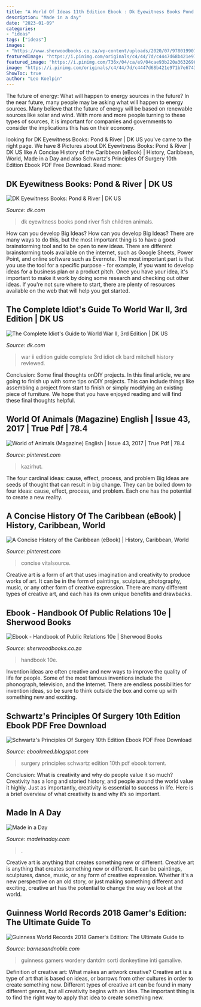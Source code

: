 ```yaml
---
title: "A World Of Ideas 11th Edition Ebook : Dk Eyewitness Books Pond River Fish Children Animals"
description: "Made in a day"
date: "2023-01-09"
categories:
- "ideas"
tags: ["ideas"]
images:
- "https://www.sherwoodbooks.co.za/wp-content/uploads/2020/07/9780199079322-5.jpg"
featuredImage: "https://i.pinimg.com/originals/c4/44/7d/c4447d68b421e971b7e6743d8c11fa72.jpg"
featured_image: "https://i.pinimg.com/736x/04/ca/e9/04cae93b220a3632696e2762bd628321--animal-magazines-english.jpg"
image: "https://i.pinimg.com/originals/c4/44/7d/c4447d68b421e971b7e6743d8c11fa72.jpg"
ShowToc: true
author: "Leo Koelpin"
---
```



The future of energy: What will happen to energy sources in the future?
In the near future, many people may be asking what will happen to energy sources. Many believe that the future of energy will be based on renewable sources like solar and wind. With more and more people turning to these types of sources, it is important for companies and governments to consider the implications this has on their economy.

	

		
looking for DK Eyewitness Books: Pond &amp; River | DK US you've came to the right page. We have 8 Pictures about DK Eyewitness Books: Pond &amp; River | DK US like A Concise History of the Caribbean (eBook) | History, Caribbean, World, Made in a Day and also Schwartz&#039;s Principles Of Surgery 10th Edition Ebook PDF Free Download. Read more:
		
    
## DK Eyewitness Books: Pond &amp; River | DK US

<img loading=lazy src="https://res.cloudinary.com/dk-hub/t_pp-cover-desktop-2x,f_auto/DK/ca0c1d8cee1d49e785e33d0012502357/c03c80fda0434deaa9ed83e54d5bdfb2.jpg" onerror="this.onerror=null;this.src='https://tse4.mm.bing.net/th?id=OIP.0PDgNw1k-oenjPtsSVc66wHaJC&amp;pid=15.1';" alt="DK Eyewitness Books: Pond &amp; River | DK US">

_Source: dk.com_

>dk eyewitness books pond river fish children animals. 

	

How can you develop Big Ideas?
How can you develop Big Ideas? There are many ways to do this, but the most important thing is to have a good brainstorming tool and to be open to new ideas. There are different brainstorming tools available on the internet, such as Google Sheets, Power Point, and online software such as Evernote. The most important part is that you use the tool for a specific purpose - for example, if you want to develop ideas for a business plan or a product pitch. Once you have your idea, it's important to make it work by doing some research and checking out other ideas. If you're not sure where to start, there are plenty of resources available on the web that will help you get started.

    
## The Complete Idiot&#039;s Guide To World War II, 3rd Edition | DK US

<img loading=lazy src="https://res.cloudinary.com/dk-hub/t_pp-cover-desktop-2x,f_auto/DK/d15d5453694840c09b5e24bd65babbd5/a74f45585e89450a97661f0fe308cb59.jpg" onerror="this.onerror=null;this.src='https://tse3.mm.bing.net/th?id=OIP.lKG9-_xdYowowUyrfpPFtAHaJK&amp;pid=15.1';" alt="The Complete Idiot&#039;s Guide to World War II, 3rd Edition | DK US">

_Source: dk.com_

>war ii edition guide complete 3rd idiot dk bard mitchell history reviewed. 

	

Conclusion: Some final thoughts onDIY projects.
In this final article, we are going to finish up with some tips onDIY projects. This can include things like assembling a project from start to finish or simply modifying an existing piece of furniture. We hope that you have enjoyed reading and will find these final thoughts helpful.

    
## World Of Animals (Magazine) English | Issue 43, 2017 | True Pdf | 78.4

<img loading=lazy src="https://i.pinimg.com/736x/04/ca/e9/04cae93b220a3632696e2762bd628321--animal-magazines-english.jpg" onerror="this.onerror=null;this.src='https://tse4.mm.bing.net/th?id=OIP.f45s98lNYvic3UEgTRUYlQHaJf&amp;pid=15.1';" alt="World of Animals (Magazine) English | Issue 43, 2017 | True Pdf | 78.4">

_Source: pinterest.com_

>kazirhut. 

	

The four cardinal ideas: cause, effect, process, and problem
Big Ideas are seeds of thought that can result in big change. They can be boiled down to four ideas: cause, effect, process, and problem. Each one has the potential to create a new reality.

    
## A Concise History Of The Caribbean (eBook) | History, Caribbean, World

<img loading=lazy src="https://i.pinimg.com/originals/c4/44/7d/c4447d68b421e971b7e6743d8c11fa72.jpg" onerror="this.onerror=null;this.src='https://tse3.mm.bing.net/th?id=OIP.DP_jgRMgxLnuoP1xGFA_TAHaJ3&amp;pid=15.1';" alt="A Concise History of the Caribbean (eBook) | History, Caribbean, World">

_Source: pinterest.com_

>concise vitalsource. 

	

Creative art is a form of art that uses imagination and creativity to produce works of art. It can be in the form of paintings, sculpture, photography, music, or any other form of creative expression. There are many different types of creative art, and each has its own unique benefits and drawbacks.

    
## Ebook - Handbook Of Public Relations 10e | Sherwood Books

<img loading=lazy src="https://www.sherwoodbooks.co.za/wp-content/uploads/2020/07/9780199079322-5.jpg" onerror="this.onerror=null;this.src='https://tse1.mm.bing.net/th?id=OIP.GxdKzJvEucaAKOd0Q_SpMgHaKl&amp;pid=15.1';" alt="Ebook - Handbook of Public Relations 10e | Sherwood Books">

_Source: sherwoodbooks.co.za_

>handbook 10e. 

	

Invention ideas are often creative and new ways to improve the quality of life for people. Some of the most famous inventions include the phonograph, television, and the Internet. There are endless possibilities for invention ideas, so be sure to think outside the box and come up with something new and exciting.

    
## Schwartz&#039;s Principles Of Surgery 10th Edition Ebook PDF Free Download

<img loading=lazy src="http://4.bp.blogspot.com/-UwToGGAbIAA/VIbAdeUKUEI/AAAAAAAAAnU/_Is_CIC-xNU/s1600/81wvdskprtL.jpg" onerror="this.onerror=null;this.src='https://tse4.mm.bing.net/th?id=OIP.tfWsyGrZwHzSos1LdKwHWQHaJ8&amp;pid=15.1';" alt="Schwartz&#039;s Principles Of Surgery 10th Edition Ebook PDF Free Download">

_Source: ebookmed.blogspot.com_

>surgery principles schwartz edition 10th pdf ebook torrent. 

	

Conclusion: What is creativity and why do people value it so much?
Creativity has a long and storied history, and people around the world value it highly. Just as importantly, creativity is essential to success in life. Here is a brief overview of what creativity is and why it’s so important.

    
## Made In A Day

<img loading=lazy src="https://madeinaday.com/wp-content/uploads/2016/12/Boxwood-Home.jpg" onerror="this.onerror=null;this.src='https://tse3.mm.bing.net/th?id=OIP.cGngZ-mwFvs6I4vGuEEG3QHaLH&amp;pid=15.1';" alt="Made in a Day">

_Source: madeinaday.com_

>. 

	

Creative art is anything that creates something new or different.
Creative art is anything that creates something new or different. It can be paintings, sculptures, dance, music, or any form of creative expression. Whether it's a new perspective on an old story, or just making something different and exciting, creative art has the potential to change the way we look at the world.

    
## Guinness World Records 2018 Gamer&#039;s Edition: The Ultimate Guide To

<img loading=lazy src="http://prodimage.images-bn.com/pimages/9781912286232_p0_v1_s1200x630.jpg" onerror="this.onerror=null;this.src='https://tse1.mm.bing.net/th?id=OIP.9JGjOCMI0K5Z5gwIaHz5UwAAAA&amp;pid=15.1';" alt="Guinness World Records 2018 Gamer&#039;s Edition: The Ultimate Guide to">

_Source: barnesandnoble.com_

>guinness gamers wordery dantdm sorti donkeytime inti gamalive. 

	

Definition of creative art: What makes an artwork creative?
Creative art is a type of art that is based on ideas, or borrows from other cultures in order to create something new. 
Different types of creative art can be found in many different genres, but all creativity begins with an idea. The important thing is to find the right way to apply that idea to create something new.

